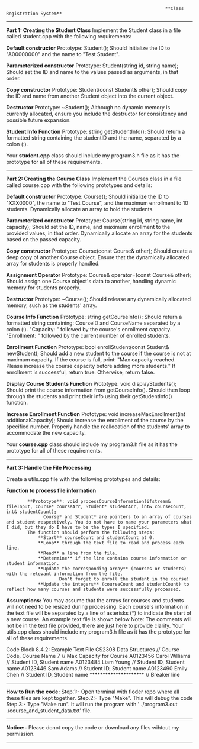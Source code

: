                                                                 **Class Registration System**

****************************************************************************************************************************************************************************************************************
**Part 1: Creating the Student Class**
Implement the Student class in a file called student.cpp with the following requirements:

**Default constructor**
           Prototype: Student();
           Should initialize the ID to "A00000000" and the name to "Test Student".
          
**Parameterized constructor**
            Prototype: Student(string id, string name);
            Should set the ID and name to the values passed as arguments, in that order.
            
**Copy constructor**
            Prototype: Student(const Student& other);
            Should copy the ID and name from another Student object into the current object.
            
**Destructor**
             Prototype: ~Student();
             Although no dynamic memory is currently allocated, ensure you include the destructor for consistency and possible future expansion.
             
**Student Info Function**
             Prototype: string getStudentInfo();
             Should return a formatted string containing the studentID and the name, separated by a colon (:).
             
 Your **student.cpp** class should include my program3.h file as it has the prototype for all of these requirements.
****************************************************************************************************************************************************************************************************************
**Part 2: Creating the Course Class** 
Implement the Courses class in a file called course.cpp with the following prototypes and details:

**Default constructor**
            Prototype: Course();
            Should initialize the ID to "XXX0000", the name to "Test Course", and the maximum enrollment to 10 students.
                  Dynamically allocate an array to hold the students.
                  
**Parameterized constructor**
            Prototype: Course(string id, string name, int capacity);
            Should set the ID, name, and maximum enrollment to the provided values, in that order.
                  Dynamically allocate an array for the students based on the passed capacity.
                  
**Copy constructor** 
            Prototype: Course(const Course& other);
            Should create a deep copy of another Course object.
                  Ensure that the dynamically allocated array for students is properly handled.
                  
**Assignment Operator**
             Prototype: Course& operator=(const Course& other);
            Should assign one Course object's data to another, handling dynamic memory for students properly.
            
**Destructor**
            Prototype: ~Course();
            Should release any dynamically allocated memory, such as the students' array.
            
**Course Info Function**
            Prototype: string getCourseInfo();
            Should return a formatted string containing:
                    CourseID and CourseName separated by a colon (:).
                    "Capacity: " followed by the course's enrollment capacity.
                    "Enrollment: " followed by the current number of enrolled students.
                    
**Enrollment Function**
            Prototype: bool enrollStudent(const Student& newStudent);
            Should add a new student to the course if the course is not at maximum capacity.
                      If the course is full, print:
                            "Max capacity reached. Please increase the course capacity before adding more students."
                      If enrollment is successful, return true. Otherwise, return false.
                      
**Display Course Students Function**
              Prototype: void displayStudents();
              Should print the course information from getCourseInfo().
                      Should then loop through the students and print their info using their getStudentInfo() function.
                      
**Increase Enrollment Function**
                Prototype: void increaseMaxEnrollment(int additionalCapacity);
                Should increase the enrollment of the course by the specified number.
                      Properly handle the reallocation of the students' array to accommodate the new capacity.

Your **course.cpp** class should include my program3.h file as it has the prototype for all of these requirements.
****************************************************************************************************************************************************************************************************************
**Part 3: Handle the File Processing** 

Create a utils.cpp file with the following prototypes and details:

**Function to process file information**

            **Prototype**: void processCourseInformation(ifstream& fileInput, Course* courseArr, Student* studentArr, int& courseCount, int& studentCount);
                  Course* and Student* are pointers to an array of courses and student respectively. You do not have to name your parameters what I did, but they do I have to be the types I specified.
            The function should perform the following steps:
                **Start** courseCount and studentCount at 0.
                **Loop** through the text file to read and process each line.
                **Read** a line from the file.
                **Determine** if the line contains course information or student information.
                **Update the corresponding array** (courses or students) with the relevant information from the file.
                        Don't forget to enroll the student in the course!
                **Update the integers** (courseCount and studentCount) to reflect how many courses and students were successfully processed.

**Assumptions:**
You may assume that the arrays for courses and students will not need to be resized during processing.
Each course's information in the text file will be separated by a line of asterisks (*) to indicate the start of a new course.
An example text file is shown below
Note: The comments will not be in the text file provided, there are just here to provide clarity.
Your utils.cpp class should include my program3.h file as it has the prototype for all of these requirements.


Code Block 8.4.2: Example Text File
                                            CS2308 Data Structures        // Course Code, Course Name
                                            7                             // Max Capacity for Course
                                            A0123456 Carol Williams       // Student ID, Student name
                                            A0123484 Liam Young           // Student ID, Student name
                                            A0123446 Sam Adams            // Student ID, Student name
                                            A0123490 Emily Chen           // Student ID, Student name
                                            *********************         // Breaker line
****************************************************************************************************************************************************************************************************************

   **How to Run the code:**
   Step.1:- Open terminal with floder repo where all these files are kept together.
   Step.2:- Type "Make". This will debug the code
   Step.3:- Type "Make run". It will run the program with '	./program3.out ./course_and_student_data.txt' file. 
   
   ****************************************************************************************************************************************************************************************************************

   **Notice:-**
   Please donot copy the code or download any files wihtout my permission.
   
   ****************************************************************************************************************************************************************************************************************
